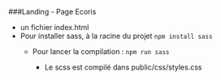 ###Landing - Page Ecoris

- un fichier index.html
- Pour installer sass, à la racine du projet `npm install sass` 
  - Pour lancer la compilation : `npm run sass`
    
    - Le scss est compilé dans public/css/styles.css
    

